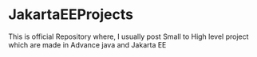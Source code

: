 # JakartaEEProjects
This is official Repository where, I usually post Small to High level project which are made in Advance java and Jakarta EE
